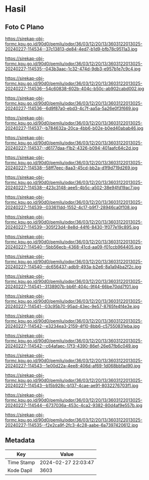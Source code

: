 # Hasil

## Foto C Plano

https://sirekap-obj-formc.kpu.go.id/90d0/pemilu/pdpr/36/03/12/20/13/3603122013025-20240227-114534--37c13813-de84-4ed7-b1d9-bfb78c9511a3.jpg

https://sirekap-obj-formc.kpu.go.id/90d0/pemilu/pdpr/36/03/12/20/13/3603122013025-20240227-114535--043b3aac-1c32-474d-9db3-e957b1e7c9c4.jpg

https://sirekap-obj-formc.kpu.go.id/90d0/pemilu/pdpr/36/03/12/20/13/3603122013025-20240227-114536--54c60838-602b-404c-b50c-ab902cabd002.jpg

https://sirekap-obj-formc.kpu.go.id/90d0/pemilu/pdpr/36/03/12/20/13/3603122013025-20240227-114536--6d9f87a0-ebd3-4c7f-aa5a-5a26e0f3f669.jpg

https://sirekap-obj-formc.kpu.go.id/90d0/pemilu/pdpr/36/03/12/20/13/3603122013025-20240227-114537--b784632a-20ca-4bb6-b02e-b0ed40abab46.jpg

https://sirekap-obj-formc.kpu.go.id/90d0/pemilu/pdpr/36/03/12/20/13/3603122013025-20240227-114537--d6177daa-f1b2-4326-b094-401aafc64c2d.jpg

https://sirekap-obj-formc.kpu.go.id/90d0/pemilu/pdpr/36/03/12/20/13/3603122013025-20240227-114538--58ff7eec-8aa3-45cd-bb2a-d1f9d719d269.jpg

https://sirekap-obj-formc.kpu.go.id/90d0/pemilu/pdpr/36/03/12/20/13/3603122013025-20240227-114538--423c3148-aee5-4b5c-a502-38e94fd19ac7.jpg

https://sirekap-obj-formc.kpu.go.id/90d0/pemilu/pdpr/36/03/12/20/13/3603122013025-20240227-114539--033611dd-1552-4c17-b9f7-28946ca0f108.jpg

https://sirekap-obj-formc.kpu.go.id/90d0/pemilu/pdpr/36/03/12/20/13/3603122013025-20240227-114539--305f23d4-8e8d-44f6-8430-1f077e19c895.jpg

https://sirekap-obj-formc.kpu.go.id/90d0/pemilu/pdpr/36/03/12/20/13/3603122013025-20240227-114540--5bb56ecb-4368-41cd-aa09-f01ccb964405.jpg

https://sirekap-obj-formc.kpu.go.id/90d0/pemilu/pdpr/36/03/12/20/13/3603122013025-20240227-114540--dc656437-adb9-493a-b2e6-8a1a94ba2f2c.jpg

https://sirekap-obj-formc.kpu.go.id/90d0/pemilu/pdpr/36/03/12/20/13/3603122013025-20240227-114541--3138907b-bb6f-404c-9f44-66be70dd7f01.jpg

https://sirekap-obj-formc.kpu.go.id/90d0/pemilu/pdpr/36/03/12/20/13/3603122013025-20240227-114541--03c95b70-95ad-43ec-9e57-8765fe4f4e3e.jpg

https://sirekap-obj-formc.kpu.go.id/90d0/pemilu/pdpr/36/03/12/20/13/3603122013025-20240227-114542--e3234ea3-2159-4f10-8bb6-c57550831eba.jpg

https://sirekap-obj-formc.kpu.go.id/90d0/pemilu/pdpr/36/03/12/20/13/3603122013025-20240227-114542--c64afaec-17f3-4390-86ef-26e67fb6c049.jpg

https://sirekap-obj-formc.kpu.go.id/90d0/pemilu/pdpr/36/03/12/20/13/3603122013025-20240227-114543--1e00d22a-4ee8-406d-af69-1d068bbfad90.jpg

https://sirekap-obj-formc.kpu.go.id/90d0/pemilu/pdpr/36/03/12/20/13/3603122013025-20240227-114543--b15b928c-b137-4cae-ae91-8032276703f1.jpg

https://sirekap-obj-formc.kpu.go.id/90d0/pemilu/pdpr/36/03/12/20/13/3603122013025-20240227-114544--6737036a-453c-4ca2-9382-80d4af9e557b.jpg

https://sirekap-obj-formc.kpu.go.id/90d0/pemilu/pdpr/36/03/12/20/13/3603122013025-20240227-114535--f2e2ca9f-2fc3-4c28-aabe-6a7397420612.jpg


## Metadata

| Key        | Value               |
| ---------- | ------------------- |
| Time Stamp | 2024-02-27 22:03:47 |
| Kode Dapil | 3603                |



